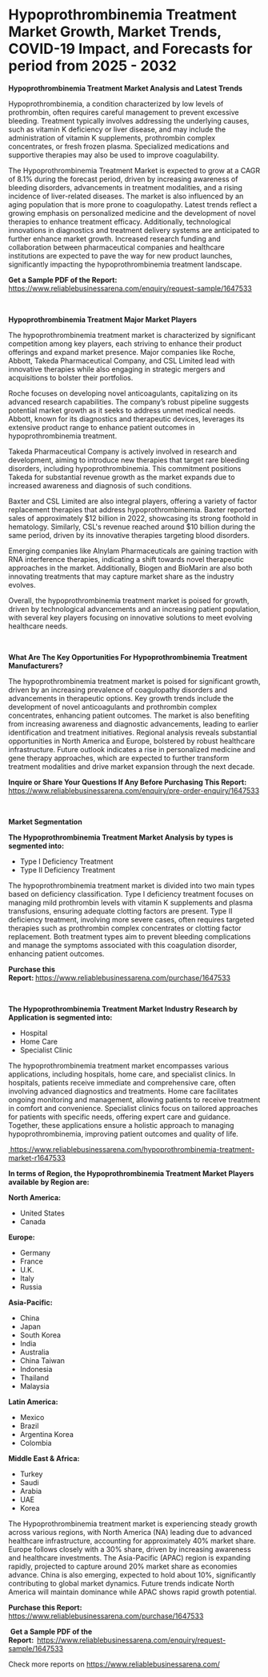 <p><h1>Hypoprothrombinemia Treatment Market Growth, Market Trends, COVID-19 Impact, and Forecasts for period from 2025 - 2032</h1></p><p><strong>Hypoprothrombinemia Treatment Market Analysis and Latest Trends</strong></p>
<p><p>Hypoprothrombinemia, a condition characterized by low levels of prothrombin, often requires careful management to prevent excessive bleeding. Treatment typically involves addressing the underlying causes, such as vitamin K deficiency or liver disease, and may include the administration of vitamin K supplements, prothrombin complex concentrates, or fresh frozen plasma. Specialized medications and supportive therapies may also be used to improve coagulability.</p><p>The Hypoprothrombinemia Treatment Market is expected to grow at a CAGR of 8.1% during the forecast period, driven by increasing awareness of bleeding disorders, advancements in treatment modalities, and a rising incidence of liver-related diseases. The market is also influenced by an aging population that is more prone to coagulopathy. Latest trends reflect a growing emphasis on personalized medicine and the development of novel therapies to enhance treatment efficacy. Additionally, technological innovations in diagnostics and treatment delivery systems are anticipated to further enhance market growth. Increased research funding and collaboration between pharmaceutical companies and healthcare institutions are expected to pave the way for new product launches, significantly impacting the hypoprothrombinemia treatment landscape.</p></p>
<p><strong>Get a Sample PDF of the Report:&nbsp;</strong> <a href="https://www.reliablebusinessarena.com/enquiry/request-sample/1647533?utm_campaign=2739&utm_medium=2&utm_source=Github&utm_content=ia&utm_term=03032025&utm_id=hypoprothrombinemia-treatment">https://www.reliablebusinessarena.com/enquiry/request-sample/1647533</a></p>
<p>&nbsp;</p>
<p><strong>Hypoprothrombinemia Treatment Major Market Players</strong></p>
<p><p>The hypoprothrombinemia treatment market is characterized by significant competition among key players, each striving to enhance their product offerings and expand market presence. Major companies like Roche, Abbott, Takeda Pharmaceutical Company, and CSL Limited lead with innovative therapies while also engaging in strategic mergers and acquisitions to bolster their portfolios.</p><p>Roche focuses on developing novel anticoagulants, capitalizing on its advanced research capabilities. The company’s robust pipeline suggests potential market growth as it seeks to address unmet medical needs. Abbott, known for its diagnostics and therapeutic devices, leverages its extensive product range to enhance patient outcomes in hypoprothrombinemia treatment.</p><p>Takeda Pharmaceutical Company is actively involved in research and development, aiming to introduce new therapies that target rare bleeding disorders, including hypoprothrombinemia. This commitment positions Takeda for substantial revenue growth as the market expands due to increased awareness and diagnosis of such conditions.</p><p>Baxter and CSL Limited are also integral players, offering a variety of factor replacement therapies that address hypoprothrombinemia. Baxter reported sales of approximately $12 billion in 2022, showcasing its strong foothold in hematology. Similarly, CSL's revenue reached around $10 billion during the same period, driven by its innovative therapies targeting blood disorders.</p><p>Emerging companies like Alnylam Pharmaceuticals are gaining traction with RNA interference therapies, indicating a shift towards novel therapeutic approaches in the market. Additionally, Biogen and BioMarin are also both innovating treatments that may capture market share as the industry evolves.</p><p>Overall, the hypoprothrombinemia treatment market is poised for growth, driven by technological advancements and an increasing patient population, with several key players focusing on innovative solutions to meet evolving healthcare needs.</p></p>
<p>&nbsp;</p>
<p><strong>What Are The Key Opportunities For Hypoprothrombinemia Treatment Manufacturers?</strong></p>
<p><p>The hypoprothrombinemia treatment market is poised for significant growth, driven by an increasing prevalence of coagulopathy disorders and advancements in therapeutic options. Key growth trends include the development of novel anticoagulants and prothrombin complex concentrates, enhancing patient outcomes. The market is also benefiting from increasing awareness and diagnostic advancements, leading to earlier identification and treatment initiatives. Regional analysis reveals substantial opportunities in North America and Europe, bolstered by robust healthcare infrastructure. Future outlook indicates a rise in personalized medicine and gene therapy approaches, which are expected to further transform treatment modalities and drive market expansion through the next decade.</p></p>
<p><strong>Inquire or Share Your Questions If Any Before Purchasing This Report:</strong> <a href="https://www.reliablebusinessarena.com/enquiry/pre-order-enquiry/1647533?utm_campaign=2739&utm_medium=2&utm_source=Github&utm_content=ia&utm_term=03032025&utm_id=hypoprothrombinemia-treatment">https://www.reliablebusinessarena.com/enquiry/pre-order-enquiry/1647533</a></p>
<p>&nbsp;</p>
<p><strong>Market Segmentation</strong></p>
<p><strong>The Hypoprothrombinemia Treatment Market Analysis by types is segmented into:</strong></p>
<p><ul><li>Type I Deficiency Treatment</li><li>Type II Deficiency Treatment</li></ul></p>
<p><p>The hypoprothrombinemia treatment market is divided into two main types based on deficiency classification. Type I deficiency treatment focuses on managing mild prothrombin levels with vitamin K supplements and plasma transfusions, ensuring adequate clotting factors are present. Type II deficiency treatment, involving more severe cases, often requires targeted therapies such as prothrombin complex concentrates or clotting factor replacement. Both treatment types aim to prevent bleeding complications and manage the symptoms associated with this coagulation disorder, enhancing patient outcomes.</p></p>
<p><strong>Purchase this Report:&nbsp;</strong><a href="https://www.reliablebusinessarena.com/purchase/1647533?utm_campaign=2739&utm_medium=2&utm_source=Github&utm_content=ia&utm_term=03032025&utm_id=hypoprothrombinemia-treatment">https://www.reliablebusinessarena.com/purchase/1647533</a></p>
<p>&nbsp;</p>
<p><strong>The Hypoprothrombinemia Treatment Market Industry Research by Application is segmented into:</strong></p>
<p><ul><li>Hospital</li><li>Home Care</li><li>Specialist Clinic</li></ul></p>
<p><p>The hypoprothrombinemia treatment market encompasses various applications, including hospitals, home care, and specialist clinics. In hospitals, patients receive immediate and comprehensive care, often involving advanced diagnostics and treatments. Home care facilitates ongoing monitoring and management, allowing patients to receive treatment in comfort and convenience. Specialist clinics focus on tailored approaches for patients with specific needs, offering expert care and guidance. Together, these applications ensure a holistic approach to managing hypoprothrombinemia, improving patient outcomes and quality of life.</p></p>
<p><a href="https://www.reliablebusinessarena.com/hypoprothrombinemia-treatment-market-r1647533?utm_campaign=2739&utm_medium=2&utm_source=Github&utm_content=ia&utm_term=03032025&utm_id=hypoprothrombinemia-treatment">&nbsp;https://www.reliablebusinessarena.com/hypoprothrombinemia-treatment-market-r1647533</a></p>
<p><strong>In terms of Region, the Hypoprothrombinemia Treatment Market Players available by Region are:</strong></p>
<p>
    <p> <strong> North America: </strong>
        <ul>
            <li>United States</li>
            <li>Canada</li>
        </ul>
        </p> 
    <p> <strong> Europe: </strong>
        <ul>
            <li>Germany</li>
            <li>France</li>
            <li>U.K.</li>
            <li>Italy</li>
            <li>Russia</li>
        </ul>
        </p> 
    <p> <strong> Asia-Pacific: </strong>
        <ul>
            <li>China</li>
            <li>Japan</li>
            <li>South Korea</li>
            <li>India</li>
            <li>Australia</li>
            <li>China Taiwan</li>
            <li>Indonesia</li>
            <li>Thailand</li>
            <li>Malaysia</li>
        </ul>
        </p> 
    <p> <strong> Latin America: </strong>
        <ul>
            <li>Mexico</li>
            <li>Brazil</li>
            <li>Argentina Korea</li>
            <li>Colombia</li>
        </ul>
        </p> 
    <p> <strong> Middle East & Africa: </strong>
        <ul>
            <li>Turkey</li>
            <li>Saudi</li>
            <li>Arabia</li>
            <li>UAE</li>
            <li>Korea</li>
        </ul>
    </p>
    </p>
<p><p>The Hypoprothrombinemia treatment market is experiencing steady growth across various regions, with North America (NA) leading due to advanced healthcare infrastructure, accounting for approximately 40% market share. Europe follows closely with a 30% share, driven by increasing awareness and healthcare investments. The Asia-Pacific (APAC) region is expanding rapidly, projected to capture around 20% market share as economies advance. China is also emerging, expected to hold about 10%, significantly contributing to global market dynamics. Future trends indicate North America will maintain dominance while APAC shows rapid growth potential.</p></p>
<p><strong>Purchase this Report: </strong><a href="https://www.reliablebusinessarena.com/purchase/1647533?utm_campaign=2739&utm_medium=2&utm_source=Github&utm_content=ia&utm_term=03032025&utm_id=hypoprothrombinemia-treatment">https://www.reliablebusinessarena.com/purchase/1647533</a></p>
<p>&nbsp;<strong>Get a Sample PDF of the Report:&nbsp;&nbsp;</strong><a href="https://www.reliablebusinessarena.com/enquiry/request-sample/1647533?utm_campaign=2739&utm_medium=2&utm_source=Github&utm_content=ia&utm_term=03032025&utm_id=hypoprothrombinemia-treatment">https://www.reliablebusinessarena.com/enquiry/request-sample/1647533</a></p>
<p><strong></strong></p>
<p>Check more reports on <a href="https://www.reliablebusinessarena.com/?utm_campaign=2739&utm_medium=2&utm_source=Github&utm_content=ia&utm_term=03032025&utm_id=hypoprothrombinemia-treatment">https://www.reliablebusinessarena.com/</a></p>